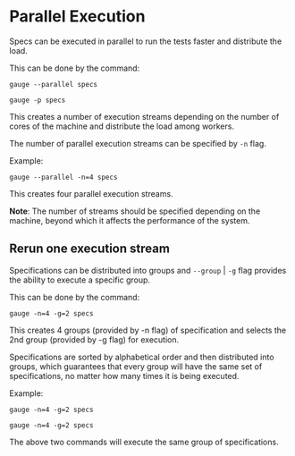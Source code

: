 # Parallel Execution
Specs can be executed in parallel to run the tests faster and distribute the load.

This can be done by the command:

````
gauge --parallel specs

gauge -p specs
````
This creates a number of execution streams depending on the number of cores of the machine and distribute the load among workers.

The number of parallel execution streams can be specified by `-n` flag.

Example:
````
gauge --parallel -n=4 specs
````
This creates four parallel execution streams.

**Note**:
The number of streams should be specified depending on the machine, beyond which it affects the performance of the system.

## Rerun one execution stream
Specifications can be distributed into groups and `--group` | `-g` flag provides the ability to execute a specific group.

This can be done by the command:

````
gauge -n=4 -g=2 specs

````
This creates 4 groups (provided by -n flag) of specification and selects the 2nd group (provided by -g flag) for execution.

Specifications are sorted by alphabetical order and then distributed into groups, which guarantees that every group will have the same set of specifications, no matter how many times it is being executed.

Example:
````
gauge -n=4 -g=2 specs

gauge -n=4 -g=2 specs
````
The above two commands will execute the same group of specifications.
